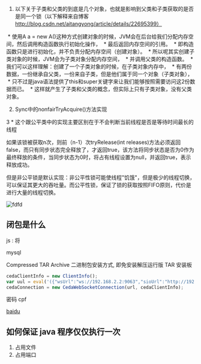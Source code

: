 
1. 以下关于子类和父类的到底是几个对象，也就是影响到父类和子类获取的是否是同一个锁（以下解释来自博客 http://blog.csdn.net/aitangyong/article/details/22695399）

 * 使用A a = new A()这种方式创建对象的时候，JVM会在后台给我们分配内存空间，然后调用构造函数执行初始化操作，
 * 最后返回内存空间的引用。
 * 即构造函数只是进行初始化，并不负责分配内存空间（创建对象）。
 * 所以呢其实创建子类对象的时候，JVM会为子类对象分配内存空间，
 * 并调用父类的构造函数。
 * 我们可以这样理解：创建了一个子类对象的时候，在子类对象内存中，
 * 有两份数据，一份继承自父类，一份来自子类，但是他们属于同一个对象（子类对象），
 * 只不过是java语法提供了this和super关键字来让我们能够按照需要访问这2份数据而已。
 * 这样就产生了子类和父类的概念，但实际上只有子类对象，没有父类对象。


2. Sync中的nonfairTryAcquire()方法实现

 3 * 这个跟公平类中的实现主要区别在于不会判断当前线程是否是等待时间最长的线程

 如果该锁被获取n次，则前（n-1）次tryRelease(int releases)方法必须返回false，而只有同步状态完全释放了，才返回true，该方法将同步状态是否为0作为最终释放的条件，当同步状态为0时，将占有线程设置为null，并返回true，表示释放成功。

 但是非公平锁是默认实现：非公平性锁可能使线程"饥饿"，但是极少的线程切换，可以保证其更大的吞吐量。而公平性锁，保证了锁的获取按照FIFO原则，代价是进行大量的线程切换。



![fdfd](./knowledge/svg_JavaArchitectsKnowledgeSystem.svg)

 ## 闭包是什么

 js : 将

mysql

Compressed TAR Archive 二进制包安装方式, 即免安装解压运行版
TAR 安装板

```js
cedaClientInfo = new ClientInfo();
var uul = eval('({"wsUrl":"ws://192.168.2.2:9063","sioUrl":"http://192.168.2.2:9066","forcePolling":false})');
cedaConnection = new CedaWebSocketConnection(url, cedaClientInfo);
```

密码 cpf

[baidu]

<script>
let a = 'rwerwerwerwe';
</script>

[prefix]:http://w

[baidu]:[prefix]ww.baidu.com

## 如何保证 java 程序仅仅执行一次

1. 占用文件
2. 占用端口


